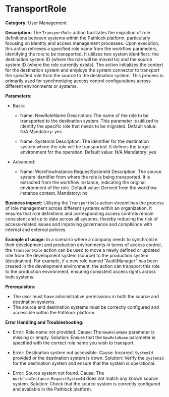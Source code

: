 # TransportRole

**Category:** User Management

**Description:** The `TransportRole` action facilitates the migration of role definitions between systems within the Pathlock platform, particularly focusing on identity and access management processes. Upon execution, this action retrieves a specified role name from the workflow parameters, identifying the role to be transported. It utilizes two system identifiers: the destination system ID (where the role will be moved to) and the source system ID (where the role currently exists). The action initializes the context for the destination system and employs the system connector to transport the specified role from the source to the destination system. This process is primarily used for synchronizing access control configurations across different environments or systems.

**Parameters:**
- Basic:
    - Name: NewRoleName
      Description: The name of the role to be transported to the destination system. This parameter is utilized to identify the specific role that needs to be migrated.
      Default value: N/A
      Mandatory: yes

    - Name: SystemId
      Description: The identifier for the destination system where the role will be transported. It defines the target environment for the operation.
      Default value: N/A
      Mandatory: yes

- Advanced:
    - Name: WorkflowInstance.RequestSystemId
      Description: The source system identifier from where the role is being transported. It is extracted from the workflow instance, indicating the original environment of the role.
      Default value: Derived from the workflow instance context.
      Mandatory: no

**Business impact:** Utilizing the `TransportRole` action streamlines the process of role management across different systems within an organization. It ensures that role definitions and corresponding access controls remain consistent and up to date across all systems, thereby reducing the risk of access-related issues and improving governance and compliance with internal and external policies.

**Example of usage:** In a scenario where a company needs to synchronize their development and production environments in terms of access control, the `TransportRole` action can be used to move a newly defined or updated role from the development system (source) to the production system (destination). For example, if a new role named "AuditManager" has been created in the development environment, the action can transport this role to the production environment, ensuring consistent access rights across both systems.

**Prerequisites:** 
- The user must have administrative permissions in both the source and destination systems.
- The source and destination systems must be correctly configured and accessible within the Pathlock platform.

**Error Handling and Troubleshooting:** 
- Error: Role name not provided.
  Cause: The `NewRoleName` parameter is missing or empty.
  Solution: Ensure that the `NewRoleName` parameter is specified with the correct role name you wish to transport.
  
- Error: Destination system not accessible.
  Cause: Incorrect `SystemId` provided or the destination system is down.
  Solution: Verify the `SystemId` for the destination system and ensure that the system is operational.

- Error: Source system not found.
  Cause: The `WorkflowInstance.RequestSystemId` does not match any known source system.
  Solution: Check that the source system is correctly configured and available in the Pathlock platform.


